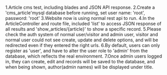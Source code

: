 1.Article cms test, including blades and JSON API response.
2.Create a 'cms_article'mysql database before running, set user name: 'root', password: 'root'
3.Website now is using normal rest api to run.
4.In the ArticleController and route file, included 'list' to access JSON response of all results and 'show_articles/{article}' to show a specific record.
5.Please check the auth system of normal user/visitor and admin user, visitor and normal user could not see create, update and delete options, and will be redirected even if they entered the right urls.
6.By default, users can only register as 'user', and have to alter the user role to 'admin' from the database, which reflects the real environment.
7.Once admin users logged in, they can create, edit and records will be saved to the database, and when being shown, author(admin names) will be displayed under title. 
